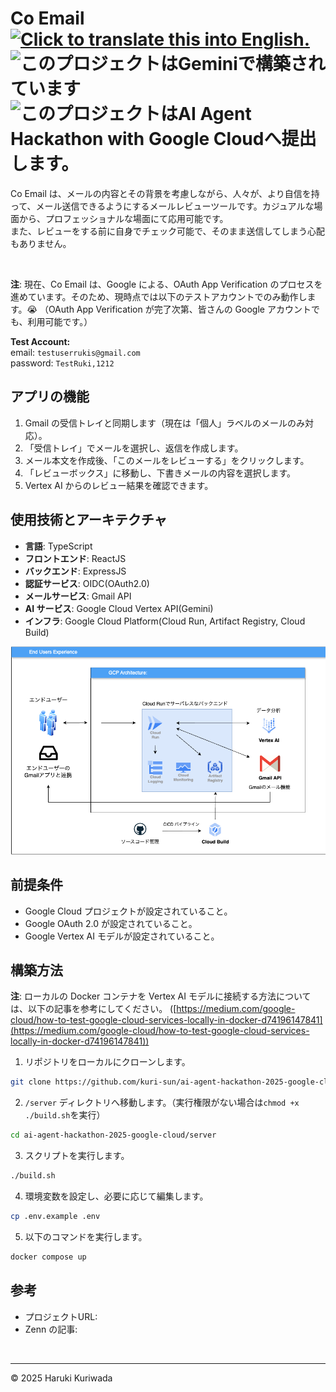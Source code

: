 <h1>
  <span>Co Email<span>
  &nbsp;
  <a href="README-EN.md">
    <img src="https://img.shields.io/badge/lang-English-brightgreen.svg" alt="Click to translate this into English.">
  </a>
  <img src="https://img.shields.io/badge/Powered_with-Gemini-5698EE?logoColor=white" alt="このプロジェクトはGeminiで構築されています"/>
  <img src="https://img.shields.io/badge/Google_Cloud_AI_Hackathon_2025-5698EE?logoColor=white" alt="このプロジェクトはAI Agent Hackathon with Google Cloudへ提出します。"/>
  </h1>

Co Email は、メールの内容とその背景を考慮しながら、人々が、より自信を持って、メール送信できるようにするメールレビューツールです。カジュアルな場面から、プロフェッショナルな場面にて応用可能です。<br/>
また、レビューをする前に自身でチェック可能で、そのまま送信してしまう心配もありません。

<br/>

**注**: 現在、Co Email は、Google による、OAuth App Verification のプロセスを進めています。そのため、現時点では以下のテストアカウントでのみ動作します。😭 （OAuth App Verification が完了次第、皆さんの Google アカウントでも、利用可能です。）

**Test Account:** <br/>
email: `testuserrukis@gmail.com`<br/>
password: `TestRuki,1212`<br/>

## アプリの機能

1. Gmail の受信トレイと同期します（現在は「個人」ラベルのメールのみ対応）。
2. 「受信トレイ」でメールを選択し、返信を作成します。
3. メール本文を作成後、「このメールをレビューする」をクリックします。
4. 「レビューボックス」に移動し、下書きメールの内容を選択します。
5. Vertex AI からのレビュー結果を確認できます。

## 使用技術とアーキテクチャ

- **言語**: TypeScript
- **フロントエンド**: ReactJS
- **バックエンド**: ExpressJS
- **認証サービス**: OIDC(OAuth2.0)
- **メールサービス**: Gmail API
- **AI サービス**: Google Cloud Vertex API(Gemini)
- **インフラ**: Google Cloud Platform(Cloud Run, Artifact Registry, Cloud Build)

![アーキテクチャ](./assets/diagram.png)

## 前提条件

- Google Cloud プロジェクトが設定されていること。
- Google OAuth 2.0 が設定されていること。
- Google Vertex AI モデルが設定されていること。

## 構築方法

**注**: ローカルの Docker コンテナを Vertex AI モデルに接続する方法については、以下の記事を参考にしてください。 ([https://medium.com/google-cloud/how-to-test-google-cloud-services-locally-in-docker-d74196147841](https://medium.com/google-cloud/how-to-test-google-cloud-services-locally-in-docker-d74196147841))

1. リポジトリをローカルにクローンします。

```sh
git clone https://github.com/kuri-sun/ai-agent-hackathon-2025-google-cloud.git
```

2. `/server` ディレクトリへ移動します。（実行権限がない場合は`chmod +x ./build.sh`を実行）

```sh
cd ai-agent-hackathon-2025-google-cloud/server
```

3. スクリプトを実行します。

```sh
./build.sh
```

4. 環境変数を設定し、必要に応じて編集します。

```sh
cp .env.example .env
```

5. 以下のコマンドを実行します。

```sh
docker compose up
```

## 参考

- プロジェクトURL:
- Zenn の記事:

<br />

---

© 2025 Haruki Kuriwada
